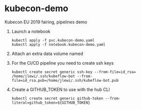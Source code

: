 # kubecon-demo
Kubecon EU 2019 fairing, pipelines demo

1. Launch a notebook

   ```
   kubectl apply -f pvc.kubecon-demo.yaml 
   kubectl apply -f notebook.kubecon-demo.yaml
   ```
1. Attach an extra data volume named 

1. For the CI/CD pipeline you need to create ssh keys

   ```
   kubectl create secret generic ssh-key --from-file=id_rsa= /home/jlewi/.ssh/kubeflow-bot --from-file=id_rsa.pub=/home/jlewi/.ssh/kubeflow-bot.pub 
   ```

1. Create a GITHUB_TOKEN to use with the hub CLI

   ```
   kubectl create secret generic github-token --from-literal=github_token=${GITHUB_TOKEN}
   ```